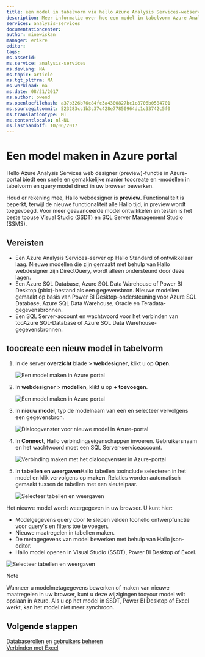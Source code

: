 ```yaml
---
title: een model in tabelvorm via hello Azure Analysis Services-webserver designer aaaCreate | Microsoft Docs
description: Meer informatie over hoe een model in tabelvorm Azure Analysis Services met behulp van toocreate Hallo webdesigner in Azure-portal.
services: analysis-services
documentationcenter: 
author: minewiskan
manager: erikre
editor: 
tags: 
ms.assetid: 
ms.service: analysis-services
ms.devlang: NA
ms.topic: article
ms.tgt_pltfrm: NA
ms.workload: na
ms.date: 08/21/2017
ms.author: owend
ms.openlocfilehash: a37b326b76c84fc3a4300827bc1c8706b0584701
ms.sourcegitcommit: 523283cc1b3c37c428e77850964dc1c33742c5f0
ms.translationtype: MT
ms.contentlocale: nl-NL
ms.lasthandoff: 10/06/2017
---
```

# <a name="create-a-model-in-azure-portal"></a>Een model maken in Azure portal

Hello Azure Analysis Services web designer (preview)-functie in Azure-portal biedt een snelle en gemakkelijke manier toocreate en -modellen in tabelvorm en query model direct in uw browser bewerken. 

Houd er rekening mee, Hallo webdesigner is **preview**. Functionaliteit is beperkt, terwijl de nieuwe functionaliteit alle Hallo tijd, in preview wordt toegevoegd. Voor meer geavanceerde model ontwikkelen en testen is het beste toouse Visual Studio (SSDT) en SQL Server Management Studio (SSMS).

## <a name="prerequisites"></a>Vereisten

- Een Azure Analysis Services-server op Hallo Standard of ontwikkelaar laag. Nieuwe modellen die zijn gemaakt met behulp van Hallo webdesigner zijn DirectQuery, wordt alleen ondersteund door deze lagen.
- Een Azure SQL Database, Azure SQL Data Warehouse of Power BI Desktop (pbix)-bestand als een gegevensbron. Nieuwe modellen gemaakt op basis van Power BI Desktop-ondersteuning voor Azure SQL Database, Azure SQL Data Warehouse, Oracle en Teradata-gegevensbronnen.
- Een SQL Server-account en wachtwoord voor het verbinden van tooAzure SQL-Database of Azure SQL Data Warehouse-gegevensbronnen.

## <a name="toocreate-a-new-tabular-model"></a>toocreate een nieuw model in tabelvorm

1. In de server **overzicht** blade > **webdesigner**, klikt u op **Open**.

    ![Een model maken in Azure portal](./media/analysis-services-create-model-portal/aas-create-portal-overview-wd.png)

2. In **webdesigner** > **modellen**, klikt u op **+ toevoegen**.

    ![Een model maken in Azure portal](./media/analysis-services-create-model-portal/aas-create-portal-models.png)

3. In **nieuw model**, typ de modelnaam van een en selecteer vervolgens een gegevensbron.

    ![Dialoogvenster voor nieuwe model in Azure-portal](./media/analysis-services-create-model-portal/aas-create-portal-new-model.png)

4. In **Connect**, Hallo verbindingseigenschappen invoeren. Gebruikersnaam en het wachtwoord moet een SQL Server-serviceaccount.

     ![Verbinding maken met het dialoogvenster in Azure-portal](./media/analysis-services-create-model-portal/aas-create-portal-connect.png)

5. In **tabellen en weergaven**Hallo tabellen tooinclude selecteren in het model en klik vervolgens op **maken**. Relaties worden automatisch gemaakt tussen de tabellen met een sleutelpaar.

     ![Selecteer tabellen en weergaven](./media/analysis-services-create-model-portal/aas-create-portal-tables.png)

Het nieuwe model wordt weergegeven in uw browser. U kunt hier:   

- Modelgegevens query door te slepen velden toohello ontwerpfunctie voor query's en filters toe te voegen.
- Nieuwe maatregelen in tabellen maken.
- De metagegevens van model bewerken met behulp van Hallo json-editor.
- Hallo model openen in Visual Studio (SSDT), Power BI Desktop of Excel.

![Selecteer tabellen en weergaven](./media/analysis-services-create-model-portal/aas-create-portal-query.png)

> [!NOTE]
> Wanneer u modelmetagegevens bewerken of maken van nieuwe maatregelen in uw browser, kunt u deze wijzigingen tooyour model wilt opslaan in Azure. Als u op het model in SSDT, Power BI Desktop of Excel werkt, kan het model niet meer synchroon.


## <a name="next-steps"></a>Volgende stappen 
[Databaserollen en gebruikers beheren](analysis-services-database-users.md)  
[Verbinden met Excel](analysis-services-connect-excel.md)  


